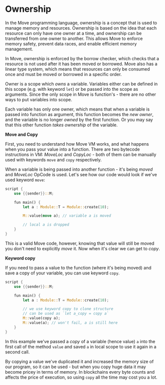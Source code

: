 # Ownership

In the Move programming language, ownership is a concept that is used to manage memory and resources. Ownership is based on the idea that each resource can only have one owner at a time, and ownership can be transferred from one owner to another. This allows Move to enforce memory safety, prevent data races, and enable efficient memory management.

In Move, ownership is enforced by the borrow checker, which checks that a resource is not used after it has been moved or borrowed. Move also has a linear type system, which means that resources can only be consumed once and must be moved or borrowed in a specific order.

Owner is a scope which _owns_ a variable. Variables either can be defined in this scope (e.g. with keyword `let`) or be passed into the scope as arguments. Since the only scope in Move is function's - there are no other ways to put variables into scope.

Each variable has only one owner, which means that when a variable is passed into function as argument, this function becomes the _new owner_, and the variable is no longer _owned_ by the first function. Or you may say that this other function _takes ownership_ of the variable.

**Move and Copy**

First, you need to understand how Move VM works, and what happens when you pass your value into a function. There are two bytecode instructions in VM: _MoveLoc_ and _CopyLoc_ - both of them can be manually used with keywords `move` and `copy` respectively.

When a variable is being passed into another function - it's being _moved_ and _MoveLoc_ OpCode is used. Let's see how our code would look if we've used keyword `move`:

```rust
script {
    use {{sender}}::M;

    fun main() {
        let a : Module::T = Module::create(10);

        M::value(move a); // variable a is moved

        // local a is dropped
    }
}

```

This is a valid Move code, however, knowing that value will still be moved you don't need to explicitly _move_ it. Now when it's clear we can get to _copy_.

**Keyword copy**

If you need to pass a value to the function (where it's being moved) and save a copy of your variable, you can use keyword `copy`.

```rust
script {
    use {{sender}}::M;

    fun main() {
        let a : Module::T = Module::create(10);

        // we use keyword copy to clone structure
        // can be used as `let a_copy = copy a`
        M::value(copy a);
        M::value(a); // won't fail, a is still here
    }
}
```

In this example we've passed a _copy_ of a variable (hence value) `a` into the first call of the method `value` and saved `a` in local scope to use it again in a second call.

By copying a value we've duplicated it and increased the memory size of our program, so it can be used - but when you copy huge data it may become pricey in terms of memory. In blockchains every byte counts and affects the price of execution, so using `copy` all the time may cost you a lot.
